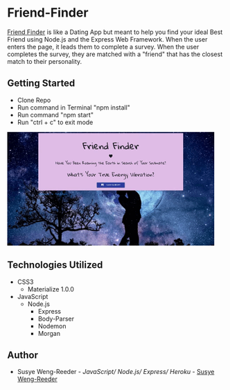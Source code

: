 # Friend-Finder

[Friend Finder](https://salty-retreat-28755.herokuapp.com/) 
is like a Dating App but meant to help you find your ideal Best Friend using Node.js and the Express Web Framework. When the user enters the page, it leads them to complete a survey. When the user completes the survey, they are matched with a "friend" that has the closest match to their personality.

## Getting Started

- Clone Repo
- Run command in Terminal "npm install"
- Run command "npm start"
- Run "ctrl + c" to exit mode


![friend finder](app/public/images/friendFinder.gif "server.js")



## Technologies Utilized

- CSS3
    - Materialize 1.0.0
- JavaScript
    - Node.js
        - Express
        - Body-Parser
        - Nodemon
        - Morgan

## Author

- Susye Weng-Reeder - *JavaScript/ Node.js/ Express/ Heroku* - [Susye Weng-Reeder](https://eveasian88.github.io/Professional-Portfolio/ "Susye's Portfolio")



